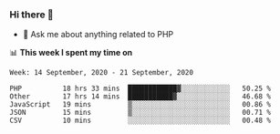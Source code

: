 ### Hi there 👋

<!--
**mustafaculban/mustafaculban** is a ✨ _special_ ✨ repository because its `README.md` (this file) appears on your GitHub profile.

Here are some ideas to get you started:

- 🌱 I’m currently learning ...
- 👯 I’m looking to collaborate on ...
- 🤔 I’m looking for help with ...
- 📫 How to reach me: ...
- 😄 Pronouns: ...
- ⚡ Fun fact: ...

-->
- 💬 Ask me about anything related to PHP


📊 **This week I spent my time on**
<!--START_SECTION:waka-->
```text
Week: 14 September, 2020 - 21 September, 2020

PHP          18 hrs 33 mins  ████████████▓░░░░░░░░░░░░   50.25 % 
Other        17 hrs 14 mins  ███████████▓░░░░░░░░░░░░░   46.68 % 
JavaScript   19 mins         ▒░░░░░░░░░░░░░░░░░░░░░░░░   00.86 % 
JSON         15 mins         ▒░░░░░░░░░░░░░░░░░░░░░░░░   00.71 % 
CSV          10 mins         ░░░░░░░░░░░░░░░░░░░░░░░░░   00.48 % 
```
<!--END_SECTION:waka-->
